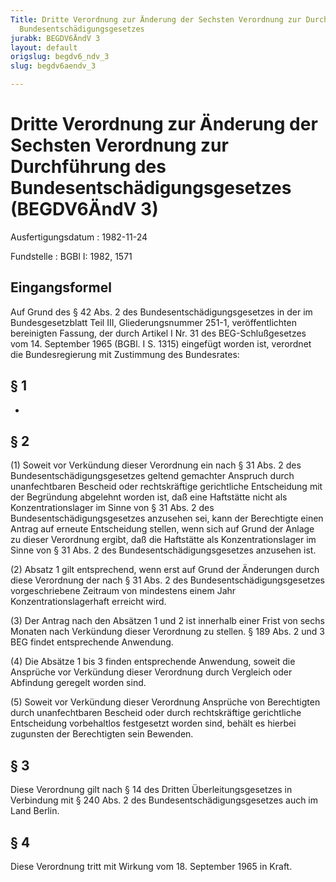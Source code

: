 ```yaml
---
Title: Dritte Verordnung zur Änderung der Sechsten Verordnung zur Durchführung des
  Bundesentschädigungsgesetzes
jurabk: BEGDV6ÄndV 3
layout: default
origslug: begdv6_ndv_3
slug: begdv6aendv_3

---
```


# Dritte Verordnung zur Änderung der Sechsten Verordnung zur Durchführung des Bundesentschädigungsgesetzes (BEGDV6ÄndV 3)

Ausfertigungsdatum
:   1982-11-24

Fundstelle
:   BGBl I: 1982, 1571

## Eingangsformel

Auf Grund des § 42 Abs. 2 des Bundesentschädigungsgesetzes in der im
Bundesgesetzblatt Teil III, Gliederungsnummer 251-1, veröffentlichten
bereinigten Fassung, der durch Artikel I Nr. 31 des BEG-Schlußgesetzes
vom 14. September 1965 (BGBl. I S. 1315) eingefügt worden ist,
verordnet die Bundesregierung mit Zustimmung des Bundesrates:

## § 1

-

## § 2

(1) Soweit vor Verkündung dieser Verordnung ein nach § 31 Abs. 2 des
Bundesentschädigungsgesetzes geltend gemachter Anspruch durch
unanfechtbaren Bescheid oder rechtskräftige gerichtliche Entscheidung
mit der Begründung abgelehnt worden ist, daß eine Haftstätte nicht als
Konzentrationslager im Sinne von § 31 Abs. 2 des
Bundesentschädigungsgesetzes anzusehen sei, kann der Berechtigte einen
Antrag auf erneute Entscheidung stellen, wenn sich auf Grund der
Anlage zu dieser Verordnung ergibt, daß die Haftstätte als
Konzentrationslager im Sinne von § 31 Abs. 2 des
Bundesentschädigungsgesetzes anzusehen ist.

(2) Absatz 1 gilt entsprechend, wenn erst auf Grund der Änderungen
durch diese Verordnung der nach § 31 Abs. 2 des
Bundesentschädigungsgesetzes vorgeschriebene Zeitraum von mindestens
einem Jahr Konzentrationslagerhaft erreicht wird.

(3) Der Antrag nach den Absätzen 1 und 2 ist innerhalb einer Frist von
sechs Monaten nach Verkündung dieser Verordnung zu stellen. § 189 Abs.
2 und 3 BEG findet entsprechende Anwendung.

(4) Die Absätze 1 bis 3 finden entsprechende Anwendung, soweit die
Ansprüche vor Verkündung dieser Verordnung durch Vergleich oder
Abfindung geregelt worden sind.

(5) Soweit vor Verkündung dieser Verordnung Ansprüche von Berechtigten
durch unanfechtbaren Bescheid oder durch rechtskräftige gerichtliche
Entscheidung vorbehaltlos festgesetzt worden sind, behält es hierbei
zugunsten der Berechtigten sein Bewenden.

## § 3

Diese Verordnung gilt nach § 14 des Dritten Überleitungsgesetzes in
Verbindung mit § 240 Abs. 2 des Bundesentschädigungsgesetzes auch im
Land Berlin.

## § 4

Diese Verordnung tritt mit Wirkung vom 18. September 1965 in Kraft.

